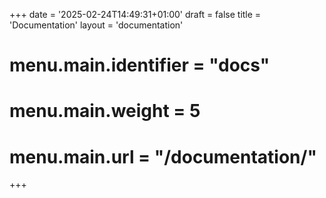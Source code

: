 +++
date = '2025-02-24T14:49:31+01:00'
draft = false
title = 'Documentation'
layout = 'documentation'
# menu.main.identifier = "docs"
# menu.main.weight = 5       
# menu.main.url = "/documentation/"  
+++
